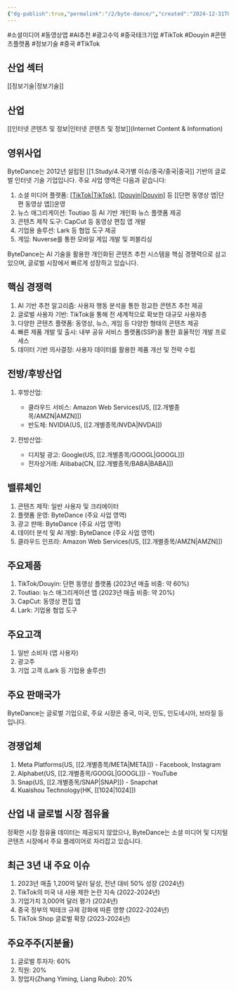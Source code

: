```yaml
---
{"dg-publish":true,"permalink":"/2/byte-dance/","created":"2024-12-31T08:56:23.851+09:00","updated":"2025-07-29T21:37:04.439+09:00"}
---
```


#소셜미디어 #동영상앱 #AI추천 #광고수익 #중국테크기업 #TikTok #Douyin #콘텐츠플랫폼 #정보기술 #중국 #TikTok 

## 산업 섹터

[[정보기술\|정보기술]]

## 산업

[[인터넷 콘텐츠 및 정보\|인터넷 콘텐츠 및 정보]](Internet Content & Information)

## 영위사업

ByteDance는 2012년 설립된 [[1.Study/4.국가별 이슈/중국/중국\|중국]] 기반의 글로벌 인터넷 기술 기업입니다. 주요 사업 영역은 다음과 같습니다:

1. 소셜 미디어 플랫폼: [[TikTok\|TikTok]](글로벌), [[Douyin\|Douyin]](중국) 등 [[단편 동영상 앱\|단편 동영상 앱]]운영
2. 뉴스 애그리게이션: Toutiao 등 AI 기반 개인화 뉴스 플랫폼 제공
3. 콘텐츠 제작 도구: CapCut 등 동영상 편집 앱 개발
4. 기업용 솔루션: Lark 등 협업 도구 제공
5. 게임: Nuverse를 통한 모바일 게임 개발 및 퍼블리싱

ByteDance는 AI 기술을 활용한 개인화된 콘텐츠 추천 시스템을 핵심 경쟁력으로 삼고 있으며, 글로벌 시장에서 빠르게 성장하고 있습니다.

## 핵심 경쟁력

1. AI 기반 추천 알고리즘: 사용자 행동 분석을 통한 정교한 콘텐츠 추천 제공
2. 글로벌 사용자 기반: TikTok을 통해 전 세계적으로 확보한 대규모 사용자층
3. 다양한 콘텐츠 플랫폼: 동영상, 뉴스, 게임 등 다양한 형태의 콘텐츠 제공
4. 빠른 제품 개발 및 출시: 내부 공유 서비스 플랫폼(SSP)을 통한 효율적인 개발 프로세스
5. 데이터 기반 의사결정: 사용자 데이터를 활용한 제품 개선 및 전략 수립

## 전방/후방산업

1. 후방산업:
    
    - 클라우드 서비스: Amazon Web Services(US, [[2.개별종목/AMZN\|AMZN]])
    - 반도체: NVIDIA(US, [[2.개별종목/NVDA\|NVDA]])
    
2. 전방산업:
    
    - 디지털 광고: Google(US, [[2.개별종목/GOOGL\|GOOGL]])
    - 전자상거래: Alibaba(CN, [[2.개별종목/BABA\|BABA]])
    

## 밸류체인

1. 콘텐츠 제작: 일반 사용자 및 크리에이터
2. 플랫폼 운영: ByteDance (주요 사업 영역)
3. 광고 판매: ByteDance (주요 사업 영역)
4. 데이터 분석 및 AI 개발: ByteDance (주요 사업 영역)
5. 클라우드 인프라: Amazon Web Services(US, [[2.개별종목/AMZN\|AMZN]])

## 주요제품

1. TikTok/Douyin: 단편 동영상 플랫폼 (2023년 매출 비중: 약 60%)
2. Toutiao: 뉴스 애그리게이션 앱 (2023년 매출 비중: 약 20%)
3. CapCut: 동영상 편집 앱
4. Lark: 기업용 협업 도구

## 주요고객

1. 일반 소비자 (앱 사용자)
2. 광고주
3. 기업 고객 (Lark 등 기업용 솔루션)

## 주요 판매국가

ByteDance는 글로벌 기업으로, 주요 시장은 중국, 미국, 인도, 인도네시아, 브라질 등입니다.

## 경쟁업체

1. Meta Platforms(US, [[2.개별종목/META\|META]]) - Facebook, Instagram
2. Alphabet(US, [[2.개별종목/GOOGL\|GOOGL]]) - YouTube
3. Snap(US, [[2.개별종목/SNAP\|SNAP]]) - Snapchat
4. Kuaishou Technology(HK, [[1024\|1024]])

## 산업 내 글로벌 시장 점유율

정확한 시장 점유율 데이터는 제공되지 않았으나, ByteDance는 소셜 미디어 및 디지털 콘텐츠 시장에서 주요 플레이어로 자리잡고 있습니다.

## 최근 3년 내 주요 이슈

1. 2023년 매출 1,200억 달러 달성, 전년 대비 50% 성장 (2024년)
2. TikTok의 미국 내 사용 제한 논란 지속 (2022-2024년)
3. 기업가치 3,000억 달러 평가 (2024년)
4. 중국 정부의 빅테크 규제 강화에 따른 영향 (2022-2024년)
5. TikTok Shop 글로벌 확장 (2023-2024년)

## 주요주주(지분율)

1. 글로벌 투자자: 60%
2. 직원: 20%
3. 창업자(Zhang Yiming, Liang Rubo): 20%